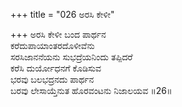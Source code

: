 +++
title = "026 ಅರಸಿ ಕೇಳೀ"

+++
ಅರಸಿ ಕೇಳೀ ಬಂದ ಪಾರ್ಥನ   
ಕರೆದುಪಾಯಾಂತರದೊಳೀವೆನು  
ಸರಸಿಜಾನನೆಯನು ಸುಭದ್ರೆಯನಿಂದು ತಪ್ಪಿದರೆ   
ಕರೆಸಿ ದುರ್ಯೋಧನಗೆ ಕೊಡಿಸುವ  
ಭರವು ಬಲಭದ್ರನದು ಪಾರ್ಥನ      
ಬರವು ಲೇಸಾಯ್ತೆನುತ ಹೊರವಂಟನು ನಿಜಾಲಯವ     ॥26॥